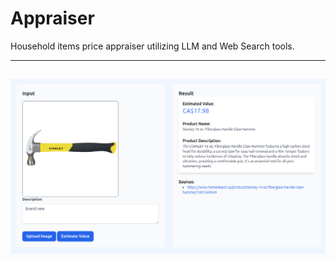 # Appraiser 
Household items price appraiser utilizing LLM and Web Search tools.

---
![image](images/screenshot.png)
---
